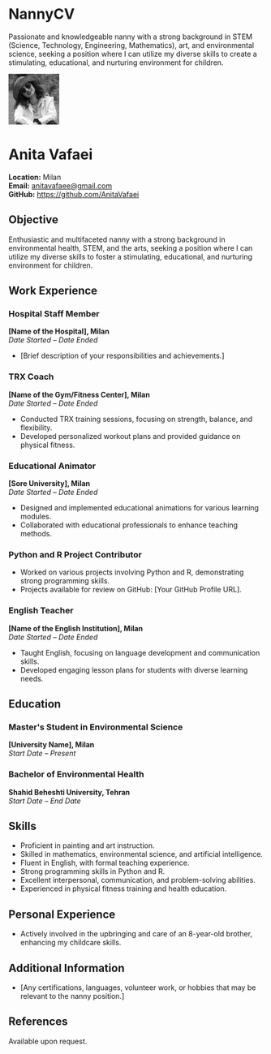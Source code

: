 # NannyCV
Passionate and knowledgeable nanny with a strong background in STEM (Science, Technology, Engineering, Mathematics), art, and environmental science, seeking a position where I can utilize my diverse skills to create a stimulating, educational, and nurturing environment for children.

<!--
![Anita Vafaei's Photo](https://github.com/AnitaVafaei/NannyCV/blob/main/Anita.jpg)
-->

<img src="https://github.com/AnitaVafaei/NannyCV/blob/main/Anita.jpg" width="100" height="100" alt="Anita Vafaei's Photo">



# Anita Vafaei
**Location:** Milan  
**Email:** anitavafaee@gmail.com  
**GitHub:** https://github.com/AnitaVafaei

## Objective
Enthusiastic and multifaceted nanny with a strong background in environmental health, STEM, and the arts, seeking a position where I can utilize my diverse skills to foster a stimulating, educational, and nurturing environment for children.

## Work Experience

### Hospital Staff Member
**[Name of the Hospital], Milan**  
*Date Started – Date Ended*
- [Brief description of your responsibilities and achievements.]

### TRX Coach
**[Name of the Gym/Fitness Center], Milan**  
*Date Started – Date Ended*
- Conducted TRX training sessions, focusing on strength, balance, and flexibility.
- Developed personalized workout plans and provided guidance on physical fitness.

### Educational Animator
**[Sore University], Milan**  
*Date Started – Date Ended*
- Designed and implemented educational animations for various learning modules.
- Collaborated with educational professionals to enhance teaching methods.

### Python and R Project Contributor
- Worked on various projects involving Python and R, demonstrating strong programming skills.
- Projects available for review on GitHub: [Your GitHub Profile URL].

### English Teacher
**[Name of the English Institution], Milan**  
*Date Started – Date Ended*
- Taught English, focusing on language development and communication skills.
- Developed engaging lesson plans for students with diverse learning needs.

## Education

### Master's Student in Environmental Science
**[University Name], Milan**  
*Start Date – Present*

### Bachelor of Environmental Health
**Shahid Beheshti University, Tehran**  
*Start Date – End Date*

## Skills

- Proficient in painting and art instruction.
- Skilled in mathematics, environmental science, and artificial intelligence.
- Fluent in English, with formal teaching experience.
- Strong programming skills in Python and R.
- Excellent interpersonal, communication, and problem-solving abilities.
- Experienced in physical fitness training and health education.

## Personal Experience

- Actively involved in the upbringing and care of an 8-year-old brother, enhancing my childcare skills.

## Additional Information

- [Any certifications, languages, volunteer work, or hobbies that may be relevant to the nanny position.]

## References

Available upon request.

